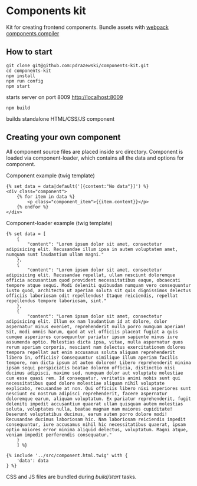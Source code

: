 # Components kit

Kit for creating frontend components. 
Bundle assets with [webpack components compiler](https://github.com/pdrazewski/components-compiler)

## How to start

```
git clone git@github.com:pdrazewski/components-kit.git
cd components-kit
npm install
npm run config
npm start
```
starts server on port 8009
[http://localhost:8009](http://localhost:8009)

```
npm build
```
builds standalone HTML/CSS/JS component

## Creating your own component

All component source files are placed inside src directory. 
Component is loaded via component-loader, which contains all the data and options for component.

Component example (twig template)

```
{% set data = data|default('[{content:"No data"}]') %}
<div class="component">
    {% for item in data %}
        <p class="component_item">{{item.content}}</p>   
    {% endfor %}
</div>  
```

Component-loader example (twig template)

```
{% set data = [
    {
        "content": "Lorem ipsum dolor sit amet, consectetur adipisicing elit. Recusandae illum ipsa in autem voluptatem amet, numquam sunt laudantium ullam magni."
    },
    {
        "content": "Lorem ipsum dolor sit amet, consectetur adipisicing elit. Recusandae repellat, ullam nesciunt doloremque officia accusantium quod provident necessitatibus eaque, obcaecati tempore atque sequi. Modi deleniti quibusdam numquam vero consequuntur iusto quod, architecto ut aperiam soluta sit quis dignissimos delectus officiis laboriosam odit repellendus! Itaque reiciendis, repellat repellendus tempore laboriosam, sint."
    },
    {
        "content": "Lorem ipsum dolor sit amet, consectetur adipisicing elit. Illum ex nam laudantium id at dolore, dolor aspernatur minus eveniet, reprehenderit nulla porro numquam aperiam! Sit, modi omnis harum, quod at vel officiis placeat fugiat a quis cumque asperiores consequuntur pariatur ipsum sapiente minus iure assumenda optio. Molestias dicta ipsa, vitae, nulla aspernatur quos rerum aperiam corporis, nesciunt nam delectus exercitationem dolores tempora repellat aut enim accusamus soluta aliquam reprehenderit libero in, officiis? Consequuntur similique illum aperiam facilis tempore, non dicta ipsum at autem dolorem! Libero reprehenderit minima ipsam sequi perspiciatis beatae dolorem officia, distinctio nisi ducimus adipisci, maxime sed, numquam dolor aut voluptate molestiae cum esse quasi rem. Id consequatur, veritatis animi nobis sunt qui necessitatibus quod dolore molestiae aliquam nihil voluptate explicabo, recusandae at non. Qui officiis libero nisi asperiores sunt nesciunt ex nostrum adipisci reprehenderit, facere aspernatur doloremque earum, aliquam voluptatum. Ex pariatur reprehenderit, fugit deleniti impedit accusantium quaerat ullam quisquam autem molestias soluta, voluptates nulla, beatae magnam nam maiores cupiditate! Deserunt voluptatibus ducimus, earum autem porro dolore modi! Recusandae ducimus laboriosam hic. Nam laboriosam reiciendis impedit consequuntur, iure accusamus nihil hic necessitatibus quaerat, ipsam optio maiores error minima aliquid delectus, voluptatum. Magni atque, veniam impedit perferendis consequatur."
    }
    ] %}

{% include '../src/component.html.twig' with {
    'data': data
} %}
```
CSS and JS files are bundled during *build/start* tasks.

